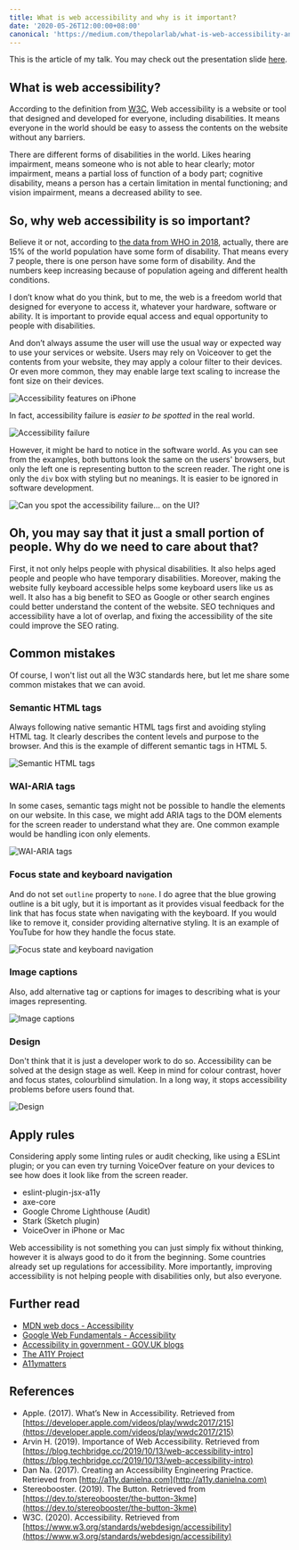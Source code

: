 ```yaml
---
title: What is web accessibility and why is it important?
date: '2020-05-26T12:00:00+08:00'
canonical: 'https://medium.com/thepolarlab/what-is-web-accessibility-and-why-is-it-important-6207ed0d6884'
---
```


This is the article of my talk. You may check out the presentation slide [here](https://github.com/andrewmmc/share/blob/master/20200521-web-accessibility/index.pdf).

## What is web accessibility?

According to the definition from [W3C](https://www.w3.org/standards/webdesign/accessibility), Web accessibility is a website or tool that designed and developed for everyone, including disabilities. It means everyone in the world should be easy to assess the contents on the website without any barriers.

There are different forms of disabilities in the world. Likes hearing impairment, means someone who is not able to hear clearly; motor impairment, means a partial loss of function of a body part; cognitive disability, means a person has a certain limitation in mental functioning; and vision impairment, means a decreased ability to see.

## So, why web accessibility is so important?

Believe it or not, according to [the data from WHO in 2018](https://www.who.int/news-room/fact-sheets/detail/disability-and-health), actually, there are 15% of the world population have some form of disability. That means every 7 people, there is one person have some form of disability. And the numbers keep increasing because of population ageing and different health conditions.

I don’t know what do you think, but to me, the web is a freedom world that designed for everyone to access it, whatever your hardware, software or ability. It is important to provide equal access and equal opportunity to people with disabilities.

And don’t always assume the user will use the usual way or expected way to use your services or website. Users may rely on Voiceover to get the contents from your website, they may apply a colour filter to their devices. Or even more common, they may enable large text scaling to increase the font size on their devices.

![Accessibility features on iPhone](image2.png)

In fact, accessibility failure is *easier to be spotted* in the real world.

![Accessibility failure](image1.png)

However, it might be hard to notice in the software world. As you can see from the examples, both buttons look the same on the users' browsers, but only the left one is representing button to the screen reader. The right one is only the `div` box with styling but no meanings. It is easier to be ignored in software development.

![Can you spot the accessibility failure… on the UI?](image3.png)

## Oh, you may say that it just a small portion of people. Why do we need to care about that?

First, it not only helps people with physical disabilities. It also helps aged people and people who have temporary disabilities. Moreover, making the website fully keyboard accessible helps some keyboard users like us as well. It also has a big benefit to SEO as Google or other search engines could better understand the content of the website. SEO techniques and accessibility have a lot of overlap, and fixing the accessibility of the site could improve the SEO rating.

## Common mistakes

Of course, I won't list out all the W3C standards here, but let me share some common mistakes that we can avoid.

### Semantic HTML tags

Always following native semantic HTML tags first and avoiding styling HTML tag. It clearly describes the content levels and purpose to the browser. And this is the example of different semantic tags in HTML 5.

![Semantic HTML tags](image4.png)

### WAI-ARIA tags

In some cases, semantic tags might not be possible to handle the elements on our website. In this case, we might add ARIA tags to the DOM elements for the screen reader to understand what they are. One common example would be handling icon only elements.

![WAI-ARIA tags](image5.png)

### Focus state and keyboard navigation

And do not set `outline` property to `none`. I do agree that the blue growing outline is a bit ugly, but it is important as it provides visual feedback for the link that has focus state when navigating with the keyboard. If you would like to remove it, consider providing alternative styling. It is an example of YouTube for how they handle the focus state.

![Focus state and keyboard navigation](image6.png)

### Image captions

Also, add alternative tag or captions for images to describing what is your images representing.

![Image captions](image7.png)

### Design

Don't think that it is just a developer work to do so. Accessibility can be solved at the design stage as well. Keep in mind for colour contrast, hover and focus states, colourblind simulation. In a long way, it stops accessibility problems before users found that.

![Design](image8.png)

## Apply rules

Considering apply some linting rules or audit checking, like using a ESLint plugin; or you can even try turning VoiceOver feature on your devices to see how does it look like from the screen reader.

* eslint-plugin-jsx-a11y
* axe-core
* Google Chrome Lighthouse (Audit)
* Stark (Sketch plugin)
* VoiceOver in iPhone or Mac

Web accessibility is not something you can just simply fix without thinking, however it is always good to do it from the beginning. Some countries already set up regulations for accessibility. More importantly, improving accessibility is not helping people with disabilities only, but also everyone.

## Further read
* [MDN web docs - Accessibility](https://developer.mozilla.org/en-US/docs/Learn/Accessibility)
* [Google Web Fundamentals - Accessibility](https://developers.google.com/web/fundamentals/accessibility)
* [Accessibility in government - GOV.UK blogs](https://accessibility.blog.gov.uk)
* [The A11Y Project](https://a11yproject.com)
* [A11ymatters](https://www.a11ymatters.com)

## References
* Apple. (2017). What’s New in Accessibility. Retrieved from [https://developer.apple.com/videos/play/wwdc2017/215](https://developer.apple.com/videos/play/wwdc2017/215)
* Arvin H. (2019). Importance of Web Accessibility. Retrieved from [https://blog.techbridge.cc/2019/10/13/web-accessibility-intro](https://blog.techbridge.cc/2019/10/13/web-accessibility-intro)
* Dan Na. (2017). Creating an Accessibility Engineering Practice. Retrieved from [http://a11y.danielna.com](http://a11y.danielna.com)
* Stereobooster. (2019). The Button. Retrieved from [https://dev.to/stereobooster/the-button-3kme](https://dev.to/stereobooster/the-button-3kme)
* W3C. (2020). Accessibility. Retrieved from [https://www.w3.org/standards/webdesign/accessibility](https://www.w3.org/standards/webdesign/accessibility)
